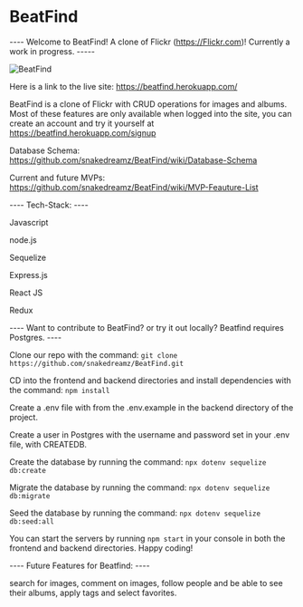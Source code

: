 # BeatFind

---- Welcome to BeatFind! A clone of Flickr (https://Flickr.com)! Currently a work in progress. -----

![BeatFind](https://res.cloudinary.com/daycvll86/image/upload/v1643644952/Screen_Shot_2022-01-26_at_5.57.18_PM_m4rnqt.png)

Here is a link to the live site: https://beatfind.herokuapp.com/

BeatFind is a clone of Flickr with CRUD operations for images and albums. Most of these features are only available when logged into the site, you can create an account and try it yourself at https://beatfind.herokuapp.com/signup

Database Schema: https://github.com/snakedreamz/BeatFind/wiki/Database-Schema

Current and future MVPs: https://github.com/snakedreamz/BeatFind/wiki/MVP-Feauture-List

---- Tech-Stack: ----

Javascript

node.js

Sequelize

Express.js

React JS

Redux


---- Want to contribute to BeatFind? or try it out locally? Beatfind requires Postgres. ----

Clone our repo with the command: `git clone https://github.com/snakedreamz/BeatFind.git`

CD into the frontend and backend directories and install dependencies with the command: `npm install`

Create a .env file with from the .env.example in the backend directory of the project.

Create a user in Postgres with the username and password set in your .env file, with CREATEDB.

Create the database by running the command: `npx dotenv sequelize db:create`

Migrate the database by running the command: `npx dotenv sequelize db:migrate`

Seed the database by running the command: `npx dotenv sequelize db:seed:all`

You can start the servers by running `npm start` in your console in both the frontend and backend directories. Happy coding!

---- Future Features for Beatfind: ----

search for images, comment on images, follow people and be able to see their albums, apply tags and select favorites.
